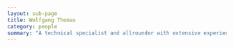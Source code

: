 ```yaml
---
layout: sub-page
title: Wolfgang Thomas
category: people
summary: "A technical specialist and allrounder with extensive experience in software design and architecture. Deeply rooted in open source technology and team management. Specialising in managing development teams, overseeing training and consulting services."
---
```



